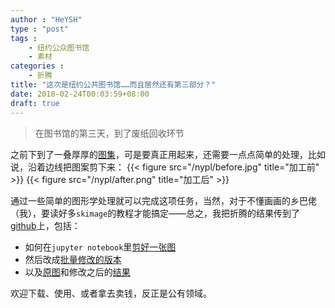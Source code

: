 ```yaml
---
author : "HeYSH"
type : "post"
tags :
    - 纽约公众图书馆
    - 素材
categories :
    - 折腾
title: "这次是纽约公共图书馆……而且居然还有第三部分？"
date: 2018-02-24T00:03:59+08:00
draft: true
---
```


> 在图书馆的第三天，到了废纸回收环节

之前下到了一叠厚厚的[图集](https://digitalcollections.nypl.org/collections/trait-des-arbres-et-arbustes-que-lon-cultive-en-france-en-pleine-terre#/?tab=about)，可是要真正用起来，还需要一点点简单的处理，比如说，沿着边线把图案剪下来：
{{< figure src="/nypl/before.jpg" title="加工前" >}}
{{< figure src="/nypl/after.png" title="加工后" >}}

通过一些简单的图形学处理就可以完成这项任务，当然，对于不懂画画的乡巴佬（我），要读好多`skimage`的教程才能搞定——总之，我把折腾的结果传到了[github](https://github.com/heyeshuang/Trait-des-arbres-et-arbustes-que-l-on-cultive-en-France-en-pleine-terre/)上，包括：

- 如何在`jupyter notebook`里[剪好一张图](https://github.com/heyeshuang/Trait-des-arbres-et-arbustes-que-l-on-cultive-en-France-en-pleine-terre/blob/master/sobel.ipynb)
- 然后改成[批量修改的版本](https://github.com/heyeshuang/Trait-des-arbres-et-arbustes-que-l-on-cultive-en-France-en-pleine-terre/blob/master/sobel-batch.ipynb)
- 以及[原图](https://github.com/heyeshuang/Trait-des-arbres-et-arbustes-que-l-on-cultive-en-France-en-pleine-terre/tree/master/batch/France)和修改之后的[结果](https://github.com/heyeshuang/Trait-des-arbres-et-arbustes-que-l-on-cultive-en-France-en-pleine-terre/tree/master/france)

欢迎下载、使用、或者拿去卖钱，反正是公有领域。